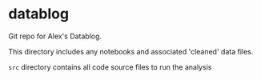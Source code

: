 # datablog

Git repo for Alex's Datablog.

This directory includes any notebooks and associated 'cleaned' data files.

``src`` directory contains all code source files to run the analysis
